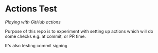 # Actions Test
*Playing with GitHub actions*

Purpose of this repo is to experiment with setting up actions which will do some checks e.g. at commit, or PR time.

It's also testing commit signing.
